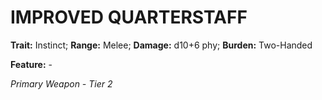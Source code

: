 # IMPROVED QUARTERSTAFF

**Trait:** Instinct; **Range:** Melee; **Damage:** d10+6 phy; **Burden:** Two-Handed

**Feature:** -

*Primary Weapon - Tier 2*
